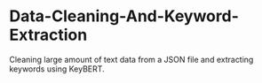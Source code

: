 # Data-Cleaning-And-Keyword-Extraction
Cleaning large amount of text data from a JSON file and extracting keywords using KeyBERT.
